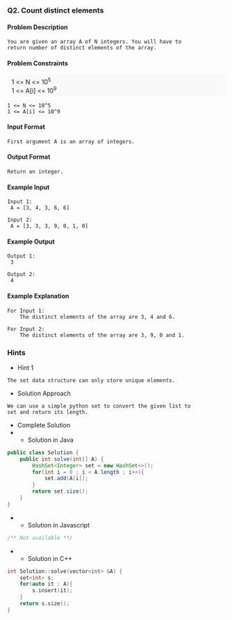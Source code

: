 ### Q2. Count distinct elements
#### Problem Description
```text
You are given an array A of N integers. You will have to 
return number of distinct elements of the array.
```
#### Problem Constraints
<div style="background-color: #f9f9f9; padding: 5px 10px;">
    1 &lt;= N &lt;= 10<sup>5</sup><br>
    1 &lt;= A[i] &lt;= 10<sup>9</sup>
</div>

```text
1 <= N <= 10^5
1 <= A[i] <= 10^9
```
#### Input Format
```text
First argument A is an array of integers.
```
#### Output Format
```text
Return an integer.
```
#### Example Input
```text
Input 1:
 A = [3, 4, 3, 6, 6]

Input 2:
 A = [3, 3, 3, 9, 0, 1, 0]
```
#### Example Output
```text
Output 1:
 3

Output 2:
 4
```
#### Example Explanation
```text
For Input 1:
    The distinct elements of the array are 3, 4 and 6.

For Input 2:
    The distinct elements of the array are 3, 9, 0 and 1.
```
### Hints
* Hint 1
```text
The set data structure can only store unique elements.
```
* Solution Approach
```text
We can use a simple python set to convert the given list to 
set and return its length.
```
* Complete Solution
* * Solution in Java
```java
public class Solution {
    public int solve(int[] A) {
        HashSet<Integer> set = new HashSet<>();
        for(int i = 0 ; i < A.length ; i++){
            set.add(A[i]);
        }
        return set.size();
    }
}
```
* * Solution in Javascript
```javascript
/** Not available **/
```
* * Solution in C++
```cpp
int Solution::solve(vector<int> &A) {
    set<int> s;
    for(auto it : A){
        s.insert(it);
    }
    return s.size();
}
```

